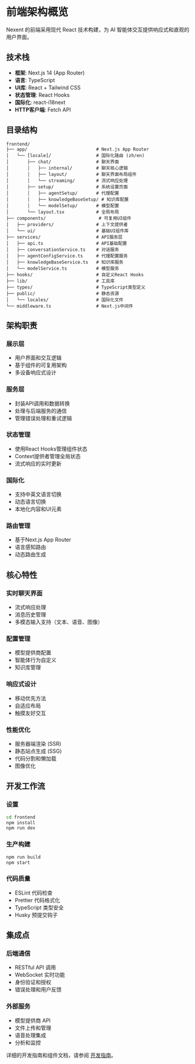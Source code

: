 # 前端架构概览

Nexent 的前端采用现代 React 技术构建，为 AI 智能体交互提供响应式和直观的用户界面。

## 技术栈

- **框架**: Next.js 14 (App Router)
- **语言**: TypeScript
- **UI库**: React + Tailwind CSS
- **状态管理**: React Hooks
- **国际化**: react-i18next
- **HTTP客户端**: Fetch API

## 目录结构

```
frontend/
├── app/                          # Next.js App Router
│   └── [locale]/                 # 国际化路由 (zh/en)
│       ├── chat/                 # 聊天界面
│       │   ├── internal/         # 聊天核心逻辑
│       │   ├── layout/           # 聊天界面布局组件
│       │   └── streaming/        # 流式响应处理
│       ├── setup/                # 系统设置页面
│       │   ├── agentSetup/       # 代理配置
│       │   ├── knowledgeBaseSetup/ # 知识库配置
│       │   └── modelSetup/       # 模型配置
│       └── layout.tsx            # 全局布局
├── components/                    # 可复用UI组件
│   ├── providers/                # 上下文提供者
│   └── ui/                       # 基础UI组件库
├── services/                     # API服务层
│   ├── api.ts                    # API基础配置
│   ├── conversationService.ts    # 对话服务
│   ├── agentConfigService.ts     # 代理配置服务
│   ├── knowledgeBaseService.ts   # 知识库服务
│   └── modelService.ts           # 模型服务
├── hooks/                        # 自定义React Hooks
├── lib/                          # 工具库
├── types/                        # TypeScript类型定义
├── public/                       # 静态资源
│   └── locales/                  # 国际化文件
└── middleware.ts                 # Next.js中间件
```

## 架构职责

### **展示层**
- 用户界面和交互逻辑
- 基于组件的可复用架构
- 多设备响应式设计

### **服务层**
- 封装API调用和数据转换
- 处理与后端服务的通信
- 管理错误处理和重试逻辑

### **状态管理**
- 使用React Hooks管理组件状态
- Context提供者管理全局状态
- 流式响应的实时更新

### **国际化**
- 支持中英文语言切换
- 动态语言切换
- 本地化内容和UI元素

### **路由管理**
- 基于Next.js App Router
- 语言感知路由
- 动态路由生成

## 核心特性

### 实时聊天界面
- 流式响应处理
- 消息历史管理
- 多模态输入支持（文本、语音、图像）

### 配置管理
- 模型提供商配置
- 智能体行为自定义
- 知识库管理

### 响应式设计
- 移动优先方法
- 自适应布局
- 触摸友好交互

### 性能优化
- 服务器端渲染 (SSR)
- 静态站点生成 (SSG)
- 代码分割和懒加载
- 图像优化

## 开发工作流

### 设置
```bash
cd frontend
npm install
npm run dev
```

### 生产构建
```bash
npm run build
npm start
```

### 代码质量
- ESLint 代码检查
- Prettier 代码格式化
- TypeScript 类型安全
- Husky 预提交钩子

## 集成点

### 后端通信
- RESTful API 调用
- WebSocket 实时功能
- 身份验证和授权
- 错误处理和用户反馈

### 外部服务
- 模型提供商 API
- 文件上传和管理
- 语音处理集成
- 分析和监控

详细的开发指南和组件文档，请参阅 [开发指南](../getting-started/development-guide)。